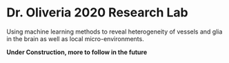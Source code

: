 # Dr. Oliveria 2020 Research Lab

Using machine learning methods to reveal heterogeneity of vessels and glia in the brain as well as local 
micro-environments. 

**Under Construction, more to follow in the future**